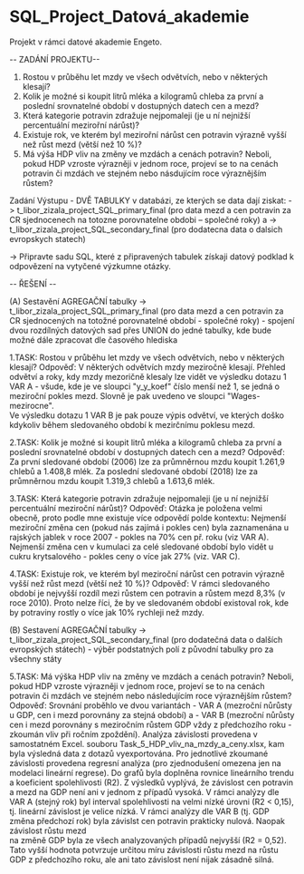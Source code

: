 # SQL_Project_Datová_akademie
Projekt v rámci datové akademie Engeto.

-- ZADÁNÍ PROJEKTU--
1. Rostou v průběhu let mzdy ve všech odvětvích, nebo v některých klesají?
2. Kolik je možné si koupit litrů mléka a kilogramů chleba za první a poslední srovnatelné období v dostupných datech
   cen a mezd?
3. Která kategorie potravin zdražuje nejpomaleji (je u ní nejnižší percentuální mezirořní nárůst)?
4. Existuje rok, ve kterém byl mezirořní nárůst cen potravin výrazně vyšší než růst mezd (větší než 10 %)?
5. Má výša HDP vliv na změny ve mzdách a cenách potravin? Neboli, pokud HDP vzroste výrazněji v jednom roce, projeví
   se to na cenách potravin či mzdách ve stejném nebo násdujícím roce výraznějším růstem?

Zadání Výstupu - DVĚ TABULKY v databázi, ze kterých se data dají ziskat: 
-> t_libor_zizala_project_SQL_primary_final (pro data mezd a cen potravin za CR sjednocenech na totozne porovnatelne
   obdobi – společné roky) a
-> t_libor_zizala_project_SQL_secondary_final (pro dodatecna data o dalsich evropskych statech)

-> Připravte sadu SQL, které z připravených tabulek získaji datový podklad k odpovězení na vytyčené výzkumne otázky.


-- ŘEŠENÍ --

(A) Sestavění AGREGAČNÍ tabulky -> t_libor_zizala_project_SQL_primary_final 
(pro data mezd a cen potravin za CR sjednocených na totožné porovnatelné období - společné roky)
    - spojení dvou rozdílných datových sad přes UNION do jedné tabulky, kde bude možné dále zpracovat dle časového hlediska

1.TASK: Rostou v průběhu let mzdy ve všech odvětvích, nebo v některých klesají?
  Odpověď: V některých odvětvích mzdy meziročně klesají. Přehled odvětví a roky, kdy mzdy mezoričně klesaly lze vidět ve výsledku 
  dotazu 1 VAR A - všude, kde je ve sloupci "y_y_koef" číslo menší než 1, se jedná o meziroční pokles mezd. Slovně je pak uvedeno 
  ve sloupci "Wages-mezirocne".   
  Ve výsledku dotazu 1 VAR B je pak pouze výpis odvětví, ve kterých doško kdykoliv během sledovaného období k mezirčnímu poklesu mezd.

2.TASK: Kolik je možné si koupit litrů mléka a kilogramů chleba za první a poslední srovnatelné období v dostupných
  datech cen a mezd?
  Odpověď: 
  Za první sledované období (2006) lze za průmněrnou mzdu koupit 1.261,9 chlebů a 1.408,8 mlék.
  Za poslední sledované období (2018) lze za průmněrnou mzdu koupit 1.319,3 chlebů a 1.613,6 mlék. 

3.TASK: Která kategorie potravin zdražuje nejpomaleji (je u ní nejnižší percentuální meziroční nárůst)?
  Odpověď: Otázka je položena velmi obecně, proto podle mne existuje více odpovědí polde kontextu:
  Nejmenší meziroční změna cen (pokud nás zajímá i pokles cen) byla zaznamenána u rajských jablek v roce 2007 - pokles na 70% cen př. roku (viz VAR A).
  Nejmenší změna cen v kumulaci za celé sledované období bylo vidět u cukru krytsalového - pokles ceny o více jak 27% (viz. VAR C).

4.TASK: Existuje rok, ve kterém byl meziroční nárůst cen potravin výrazně vyšší než růst mezd (větší než 10 %)?
  Odpověď: V rámci sledovaného období je nejvyšší rozdíl mezi růstem cen potravin a růstem mezd 8,3% (v roce 2010). 
  Proto nelze říci, že by ve sledovaném období existoval rok, kde by potraviny rostly o více jak 10% rychleji než mzdy.



(B) Sestavení AGREGAČNÍ tabulky -> t_libor_zizala_project_SQL_secondary_final (pro dodatečná data o dalších evropských státech)
    - výběr podstatných polí z původní tabulky pro za všechny státy

5.TASK: Má výška HDP vliv na změny ve mzdách a cenách potravin? Neboli, pokud HDP vzroste výrazněji v jednom roce, 
  projeví se to na cenách potravin či mzdách ve stejném nebo následujícím roce výraznějším růstem?
  Odpověď: Srovnání proběhlo ve dvou variantách 
    - VAR A (mezroční nůrůsty u GDP, cen i mezd porovnány za stejná období) a 
    - VAR B (mezroční nůrůsty cen i mezd porovnány s meziročním růstem GDP vždy z předchozího roku - zkoumán vliv při ročním zpoždění). 
  Analýza závislosti provedena v samostatném Excel. souboru Task_5_HDP_vliv_na_mzdy_a_ceny.xlsx, kam byla výsledná data z dotazů vyexportována.
  Pro jednotlivé zkoumané závislosti provedena regresní analýza (pro zjednodušení omezena jen na modelaci lineární regrese).
  Do grafů byla doplněna rovnice lineárního trendu a koeficient spolehlivosti (R2).
  Z výsledků vyplývá, že závislost cen potravin a mezd na GDP není ani v jednom z případů vysoká. V rámci analýzy dle VAR A (stejný rok)
  byl interval spolehlivosti na velmi nízké úrovni (R2 < 0,15), tj. lineární závislost je velice nízká.
  V rámci analýzy dle VAR B (tj. GDP změna předchozí rok) byla závislst cen potravin prakticky nulová. Naopak závislost růstu mezd  
  na změně GDP byla ze všech analyzovaných případů nejvyšší (R2 = 0,52). Tato vyšší hodnota potvrzuje určitou míru závislosti
  růstu mezd na růstu GDP z předchozího roku, ale ani tato závislost není nijak zásadně silná.   
